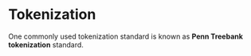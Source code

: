 # Tokenization



One commonly used tokenization standard is known as **Penn Treebank tokenization** standard.